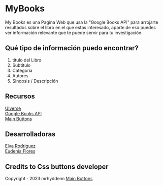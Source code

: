 # MyBooks
My Books es una Pagina Web que usa la "Google Books API" para arrojarte resultados sobre el libro en el que estas interesado, aparte de eso puedes ver información relevante que te puede servir para tu investigación.

## Qué tipo de información puedo encontrar?

1. título del Libro
2. Subtitulo
3. Categoria
4. Autores
5. Sinopsis / Descripción

## Recursos

[UIverse](https://uiverse.io/)<br>
[Google Books API](https://developers.google.com/books?hl=es-419)<br>
[Main Buttons](https://uiverse.io/mrhyddenn/stale-cheetah-42)


## Desarrolladoras

[Elva Rodriguez](https://github.com/poxiu)<br>
[Eudenia Flores](https://github.com/EudeG)

## Credits to Css buttons developer

Copyright - 2023 mrhyddenn  [Main Buttons](https://uiverse.io/mrhyddenn/stale-cheetah-42)


